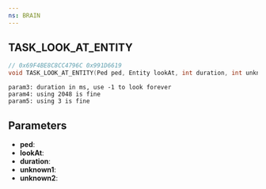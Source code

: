```yaml
---
ns: BRAIN
---
```

## TASK_LOOK_AT_ENTITY

```c
// 0x69F4BE8C8CC4796C 0x991D6619
void TASK_LOOK_AT_ENTITY(Ped ped, Entity lookAt, int duration, int unknown1, int unknown2);
```

```
param3: duration in ms, use -1 to look forever  
param4: using 2048 is fine  
param5: using 3 is fine  
```

## Parameters
* **ped**: 
* **lookAt**: 
* **duration**: 
* **unknown1**: 
* **unknown2**: 

